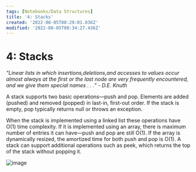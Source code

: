 ```yaml
---
tags: [Notebooks/Data Structures]
title: '4: Stacks'
created: '2022-08-05T08:29:01.036Z'
modified: '2022-08-05T08:34:27.436Z'
---
```


# 4: Stacks

_"Linear lists in which insertions,deletions,and accesses to values occur almost always at the first or the last node are very frequently encountered, and we give them special names . . ." - D.E. Knuth_

A stack supports two basic operations—push and pop. Elements are added (pushed) and removed (popped) in last-in, first-out order. If the stack is empty, pop typically returns null or throws an exception.

When the stack is implemented using a linked list these operations have O(1) time complexity. If it is implemented using an array, there is maximum number of entries it can have—push and pop are still O(1). If the array is dynamically resized, the amortized time for both push and pop is O(1). A stack can support additional operations such as peek, which returns the top of the stack without popping it.

![image](https://user-images.githubusercontent.com/68677613/183042255-0694a55a-c51a-4025-ae8f-04fbc74c0645.png)


